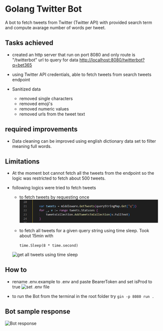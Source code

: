 # Golang Twitter Bot

A bot to fetch tweets from Twitter (Twitter API) with provided search term and compute avarage number of words per tweet.

## Tasks achieved

- created an http server that run on port 8080 and only route is "/twitterbot" url to query for data
<http://localhost:8080/twitterbot?q=bet365>

- using Twitter API credentials, able to fetch tweets from search tweets endpoint  
- Sanitized data
  - removed single characters
  - removed emoji's
  - removed numeric values
  - removed urls from the tweet text

## required improvements

- Data cleaning can be improved using english dictionary data set to filter meaning full words.

## Limitations

- At the moment bot cannot fetch all the tweets from the endpoint so the logic was restricted to fetch about 500 tweets.

- following logics were tried to fetch tweets

  - to fetch tweets by requesting once![15 tweets request](images/Screenshot%202022-05-18%20025230.png)

  - to fetch all tweets for a given query string using time sleep. Took about 15min with

    ```time.Sleep(8 * time.second)```
  
  ![get all tweets using time sleep](images%5CScreenshot%202022-05-18%20025037.png)

## How to

- rename .env.example to .env and paste BearerToken and set isProd to true
![set .env file](images%5CScreenshot%202022-05-18%20033723.png)

- to run the Bot from the terminal in the root folder try ``` gin -p 8080 run . ```

## Bot sample response

![Bot response](images%5CScreenshot%202022-05-18%20023028.png)

